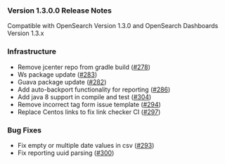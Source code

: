 ### Version 1.3.0.0 Release Notes

Compatible with OpenSearch Version 1.3.0 and OpenSearch Dashboards Version 1.3.x

### Infrastructure
* Remove jcenter repo from gradle build ([#278](https://github.com/opensearch-project/dashboards-reports/pull/278))
* Ws package update ([#283](https://github.com/opensearch-project/dashboards-reports/pull/283))
* Guava package update ([#282](https://github.com/opensearch-project/dashboards-reports/pull/282))
* Add auto-backport functionality for reporting ([#286](https://github.com/opensearch-project/dashboards-reports/pull/286))
* Add java 8 support in compile and test ([#304](https://github.com/opensearch-project/dashboards-reports/pull/304))
* Remove incorrect tag form issue template ([#294](https://github.com/opensearch-project/dashboards-reports/pull/294))
* Replace Centos links to fix link checker CI ([#297](https://github.com/opensearch-project/dashboards-reports/pull/297))



### Bug Fixes
* Fix empty or multiple date values in csv ([#293](https://github.com/opensearch-project/dashboards-reports/pull/293))
* Fix reporting uuid parsing ([#300](https://github.com/opensearch-project/dashboards-reports/pull/300))
